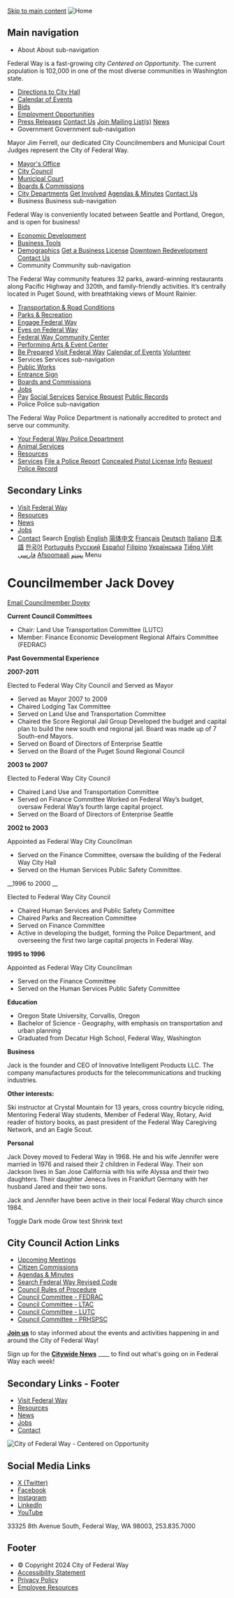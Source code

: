  [Skip to main content](https://www.cityoffederalway.com/page/councilmember-jack-dovey/)   ![Home](https://www.cityoffederalway.com/themes/fedway_theme/images/FW_Logo-Horizontal_full-color-resized.png)  

## Main navigation

 *  About About sub-navigation   

Federal Way is a fast-growing city  *Centered on Opportunity*. The current population is 102,000 in one of the most diverse communities in Washington state.  

   *  [Directions to City Hall](https://www.cityoffederalway.com/page/directions-city-hallcourtpolice)  
   *  [Calendar of Events](https://www.cityoffederalway.com/calendar)  
   *  [Bids](https://www.cityoffederalway.com/bids)  
   *  [Employment Opportunities](https://www.governmentjobs.com/careers/federalway)  
   *  [Press Releases](https://www.cityoffederalway.com/page/press-releases)   [Contact Us](https://www.cityoffederalway.com/page/contact-us)   [Join Mailing List(s)](https://www.cityoffederalway.com/page/e-newsletter-sign)   [News](https://www.cityoffederalway.com/page/press-releases)  
 *  Government Government sub-navigation   

Mayor Jim Ferrell, our dedicated City Councilmembers and Municipal Court Judges represent the City of Federal Way.   

   *  [Mayor's Office](https://www.cityoffederalway.com/mayors-office)  
   *  [City Council](https://www.cityoffederalway.com/city-council)  
   *  [Municipal Court](https://www.cityoffederalway.com/municipal-court)  
   *  [Boards & Commissions](https://www.cityoffederalway.com/boards-commissions)  
   *  [City Departments](https://www.cityoffederalway.com/page/departments)   [Get Involved](https://engagefw.com)   [Agendas & Minutes](https://www.cityoffederalway.com/page/agendas-and-minutes)   [Contact Us](https://www.cityoffederalway.com/page/contact-us)  
 *  Business Business sub-navigation   

Federal Way is conveniently located between Seattle and Portland, Oregon, and is open for business!   

   *  [Economic Development](https://www.cityoffederalway.com/economic-development)  
   *  [Business Tools](https://www.cityoffederalway.com/page/business-tools)  
   *  [Demographics](https://www.cityoffederalway.com/page/demographics)   [Get a Business License](https://www.cityoffederalway.com/page/business-license)   [Downtown Redevelopment](https://www.cityoffederalway.com/page/downtown-redevelopment)   [Contact Us](https://www.cityoffederalway.com/economic-development)  
 *  Community Community sub-navigation   

The Federal Way community features 32 parks, award-winning restaurants along Pacific Highway and 320th, and family-friendly activities. It’s centrally located in Puget Sound, with breathtaking views of Mount Rainier.  

   *  [Transportation & Road Conditions](https://www.cityoffederalway.com/page/roadway-conditions)  
   *  [Parks & Recreation](https://www.cityoffederalway.com/parks)  
   *  [Engage Federal Way](https://engagefw.com)  
   *  [Eyes on Federal Way](https://www.cityoffederalway.com/page/eyes-federal-way-0)  
   *  [Federal Way Community Center](https://itallhappenshere.org)  
   *  [Performing Arts & Event Center](https://fwpaec.org)  
   *  [Be Prepared](https://www.cityoffederalway.com/emergency-management)   [Visit Federal Way](https://visitfw.org)   [Calendar of Events](https://www.cityoffederalway.com/calendar/month)   [Volunteer](https://www.cityoffederalway.com/page/volunteering-federal-way)  
 *  Services Services sub-navigation 
   *  [Public Works](https://www.cityoffederalway.com/public-works)  
   *  [Entrance Sign](https://www.cityoffederalway.com/sites/default/files/2024-02/EntranceSignDisplayApplicationForm.pdf)  
   *  [Boards and Commissions](https://www.cityoffederalway.com/page/boards-commissions)  
   *  [Jobs](https://www.governmentjobs.com/careers/federalway)  
   *  [Pay](https://www.cityoffederalway.com/page/pay)   [Social Services](https://www.cityoffederalway.com/page/community-social-services)   [Service Request](https://www.cityoffederalway.com/page/eyes-federal-way-0)   [Public Records](https://www.cityoffederalway.com/page/public-records)  
 *  Police Police sub-navigation   

The Federal Way Police Department is nationally accredited to protect and serve our community.  

   *  [Your Federal Way Police Department](https://www.cityoffederalway.com/police-0)  
   *  [Animal Services](https://www.cityoffederalway.com/page/animal-services-unit)  
   *  [Resources](https://www.cityoffederalway.com/page/police-resources)  
   *  [Services](https://www.cityoffederalway.com/page/police-service-request)   [File a Police Report](https://www.cityoffederalway.com/page/file-police-report-online)   [Concealed Pistol License Info](https://www.cityoffederalway.com/page/concealed-pistol-license-cpl-appointment-request-form-0)   [Request Police Record](https://federalway.justfoia.com/publicportal/home/newrequest)  

## Secondary Links

 *  [Visit Federal Way](https://visitfw.org) 
 *  [Resources](https://www.cityoffederalway.com/page/resources-and-help) 
 *  [News](https://www.cityoffederalway.com/page/federal-way-citywide-news) 
 *  [Jobs](https://www.governmentjobs.com/careers/federalway) 
 *  [Contact](https://www.cityoffederalway.com/page/contact-us) 
 Search  [English](https://www.cityoffederalway.com/page/councilmember-jack-dovey)   [English](https://www.cityoffederalway.com/page/councilmember-jack-dovey)  [简体中文](https://www.cityoffederalway.com/page/councilmember-jack-dovey)  [Français](https://www.cityoffederalway.com/page/councilmember-jack-dovey)  [Deutsch](https://www.cityoffederalway.com/page/councilmember-jack-dovey)  [Italiano](https://www.cityoffederalway.com/page/councilmember-jack-dovey)  [日本語](https://www.cityoffederalway.com/page/councilmember-jack-dovey)  [한국어](https://www.cityoffederalway.com/page/councilmember-jack-dovey)  [Português](https://www.cityoffederalway.com/page/councilmember-jack-dovey)  [Русский](https://www.cityoffederalway.com/page/councilmember-jack-dovey)  [Español](https://www.cityoffederalway.com/page/councilmember-jack-dovey)  [Filipino](https://www.cityoffederalway.com/page/councilmember-jack-dovey)  [Українська](https://www.cityoffederalway.com/page/councilmember-jack-dovey)  [Tiếng Việt](https://www.cityoffederalway.com/page/councilmember-jack-dovey)  [فارسی](https://www.cityoffederalway.com/page/councilmember-jack-dovey)  [Afsoomaali](https://www.cityoffederalway.com/page/councilmember-jack-dovey)  [پښتو](https://www.cityoffederalway.com/page/councilmember-jack-dovey)  Menu 

# 

# Councilmember Jack Dovey

 [Email Councilmember Dovey](mailto:jack.dovey@federalwaywa.gov) 

 __Current Council Committees__ 

 * Chair: Land Use Transportation Committee (LUTC)
 * Member: Finance Economic Development Regional Affairs Committee (FEDRAC)

  __Past Governmental Experience__   

  __2007-2011__  

 Elected to Federal Way City Council and Served as Mayor 

 *  Served as Mayor 2007 to 2009 
 *  Chaired Lodging Tax Committee 
 *  Served on Land Use and Transportation Committee 
 *  Chaired the Score Regional Jail Group Developed the budget and capital plan to build the new south end regional jail.  Board was made up of 7 South-end Mayors. 
 *  Served on Board of Directors of Enterprise Seattle 
 *  Served on the Board of the Puget Sound Regional Council 

  __2003 to 2007__  

 Elected to Federal Way City Council 

 *  Chaired Land Use and Transportation Committee 
 *  Served on Finance Committee Worked on Federal Way’s budget, oversaw Federal Way’s fourth large capital project. 
 *  Served on the Board of Directors of Enterprise Seattle 

  __2002 to 2003__  

 Appointed as Federal Way City Councilman 

 *  Served on the Finance Committee, oversaw the building of the Federal Way City Hall 
 *  Served on the Human Services Public Safety Committee. 

  __1996 to 2000 __  

 Elected to Federal Way City Council 

 *  Chaired Human Services and Public Safety Committee 
 *  Chaired Parks and Recreation Committee 
 *  Served on Finance Committee 
 *  Active in developing the budget, forming the Police Department, and overseeing the first two large capital projects in Federal Way. 

  __1995 to 1996__  

 Appointed as Federal Way City Councilman 

 *  Served on the Finance Committee 
 *  Served on the Human Services Public Safety Committee 

  __Education__  

 *  Oregon State University, Corvallis, Oregon 
 *  Bachelor of Science - Geography, with emphasis on transportation and urban planning 
 *  Graduated from Decatur High School, Federal Way, Washington 

  __Business__  

 Jack is the founder and CEO of Innovative Intelligent Products LLC.  The company manufactures products for the telecommunications and trucking industries. 

  __Other interests:__  

 Ski instructor at Crystal Mountain for 13 years, cross country bicycle riding, Mentoring Federal Way students, Member of Federal Way, Rotary, Avid reader of history books, as past president of the Federal Way Caregiving Network, and an Eagle Scout. 

  __Personal__  

 Jack Dovey moved to Federal Way in 1968.  He and his wife Jennifer were married in 1976 and raised their 2 children in Federal Way.  Their son Jackson lives in San Jose California with his wife Alyssa and their two daughters.  Their daughter Jeneca lives in Frankfurt Germany with her husband Jared and their two sons. 

 Jack and Jennifer have been active in their local Federal Way church since 1984. 

 Toggle Dark mode Grow text Shrink text 

## City Council Action Links

 *   [Upcoming Meetings](https://www.cityoffederalway.com/page/agendas-and-minutes) 
 *   [Citizen Commissions](https://www.cityoffederalway.com/page/boards-commissions) 
 *   [Agendas & Minutes](https://www.cityoffederalway.com/page/agendas-and-minutes) 
 *   [Search Federal Way Revised Code](https://www.codepublishing.com/WA/FederalWay) 
 *   [Council Rules of Procedure](https://docs.cityoffederalway.com/WebLink/Browse.aspx?id=1911791&dbid=0&repo=cityoffederalway) 
 *   [Council Committee - FEDRAC](https://www.cityoffederalway.com/page/finance-economic-development-regional-affairs-committee-fedrac) 
 *   [Council Committee - LTAC](https://www.cityoffederalway.com/page/lodging-tax-advisory-committee) 
 *   [Council Committee - LUTC](https://www.cityoffederalway.com/page/LUTC) 
 *   [Council Committee - PRHSPSC](https://www.cityoffederalway.com/page/parks-recreation-human-services-public-safety-committee-prhsps) 

 [__Join us__](https://www.cityoffederalway.com/page/e-newsletter-sign) to stay informed about the events and activities happening in and around the City of Federal Way!

Sign up for the [__Citywide News__](https://lp.constantcontactpages.com/sl/iTopXHF/citywidenews)  ____ to find out what's going on in Federal Way each week!

## Secondary Links - Footer

 *  [Visit Federal Way](https://visitfw.org) 
 *  [Resources](https://www.cityoffederalway.com/page/resources-and-help) 
 *  [News](https://www.cityoffederalway.com/page/federal-way-citywide-news) 
 *  [Jobs](https://www.governmentjobs.com/careers/federalway) 
 *  [Contact](https://www.cityoffederalway.com/page/contact-us) 

 ![City of Federal Way - Centered on Opportunity](https://www.cityoffederalway.com/sites/default/files/inline-images/FW-Logo-Vert_white.png) 

## Social Media Links

 *  [X (Twitter)](https://twitter.com/wafederalway) 
 *  [Facebook](https://www.facebook.com/CityofFederalWay) 
 *  [Instagram](https://www.instagram.com/fedwaywa) 
 *  [LinkedIn](https://www.linkedin.com/company/city-of-federal-way) 
 *  [YouTube](https://www.youtube.com/user/FWcommunications) 

33325 8th Avenue South, Federal Way, WA 98003, 253.835.7000

## Footer

 *  © Copyright 2024 City of Federal Way 
 *  [Accessibility Statement](https://www.cityoffederalway.com/page/website-accessibility-statement) 
 *  [Privacy Policy](https://www.cityoffederalway.com/page/website-privacy-policy) 
 *  [Employee Resources](https://www.cityoffederalway.com/page/employee-resources) 
 